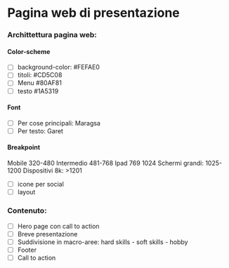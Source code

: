 # Pagina web di presentazione
### Archittettura pagina web:
####  Color-scheme
-  [ ] background-color: #FEFAE0
-  [ ] titoli: #CD5C08
-  [ ] Menu #80AF81
-  [ ] testo #1A5319

#### Font
-  [ ] Per cose principali: Maragsa
-  [ ] Per testo: Garet

#### Breakpoint
Mobile 320-480
Intermedio 481-768
Ipad 769 1024
Schermi grandi: 1025-1200
Dispositivi 8k: >1201

-  [ ] icone per social
-  [ ] layout 
### Contenuto:
-  [ ] Hero page con call to action
-  [ ] Breve presentazione
-  [ ] Suddivisione in macro-aree: hard skills - soft skills - hobby
-  [ ] Footer 
-  [ ] Call to action 
